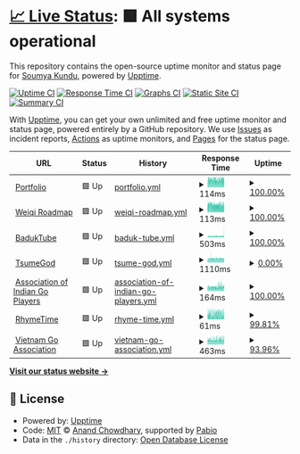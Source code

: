 # [📈 Live Status](https://soumyak4.in): <!--live status--> **🟩 All systems operational**

This repository contains the open-source uptime monitor and status page for [Soumya Kundu](status.soumyak4.in), powered by [Upptime](https://github.com/upptime/upptime).

[![Uptime CI](https://github.com/SoumyaK4/Uptime/workflows/Uptime%20CI/badge.svg)](https://github.com/SoumyaK4/Uptime/actions?query=workflow%3A%22Uptime+CI%22)
[![Response Time CI](https://github.com/SoumyaK4/Uptime/workflows/Response%20Time%20CI/badge.svg)](https://github.com/SoumyaK4/Uptime/actions?query=workflow%3A%22Response+Time+CI%22)
[![Graphs CI](https://github.com/SoumyaK4/Uptime/workflows/Graphs%20CI/badge.svg)](https://github.com/SoumyaK4/Uptime/actions?query=workflow%3A%22Graphs+CI%22)
[![Static Site CI](https://github.com/SoumyaK4/Uptime/workflows/Static%20Site%20CI/badge.svg)](https://github.com/SoumyaK4/Uptime/actions?query=workflow%3A%22Static+Site+CI%22)
[![Summary CI](https://github.com/SoumyaK4/Uptime/workflows/Summary%20CI/badge.svg)](https://github.com/SoumyaK4/Uptime/actions?query=workflow%3A%22Summary+CI%22)

With [Upptime](https://upptime.js.org), you can get your own unlimited and free uptime monitor and status page, powered entirely by a GitHub repository. We use [Issues](https://github.com/SoumyaK4/Uptime/issues) as incident reports, [Actions](https://github.com/SoumyaK4/Uptime/actions) as uptime monitors, and [Pages](https://status.soumyak4.in) for the status page.

<!--start: status pages-->
<!-- This summary is generated by Upptime (https://github.com/upptime/upptime) -->
<!-- Do not edit this manually, your changes will be overwritten -->
<!-- prettier-ignore -->
| URL | Status | History | Response Time | Uptime |
| --- | ------ | ------- | ------------- | ------ |
| <img alt="" src="https://icons.duckduckgo.com/ip3/soumyak4.in.ico" height="13"> [Portfolio](https://soumyak4.in/) | 🟩 Up | [portfolio.yml](https://github.com/SoumyaK4/Uptime/commits/HEAD/history/portfolio.yml) | <details><summary><img alt="Response time graph" src="./graphs/portfolio/response-time-week.png" height="20"> 114ms</summary><br><a href="https://status.soumyak4.in/history/portfolio"><img alt="Response time 109" src="https://img.shields.io/endpoint?url=https%3A%2F%2Fraw.githubusercontent.com%2FSoumyaK4%2FUptime%2FHEAD%2Fapi%2Fportfolio%2Fresponse-time.json"></a><br><a href="https://status.soumyak4.in/history/portfolio"><img alt="24-hour response time 99" src="https://img.shields.io/endpoint?url=https%3A%2F%2Fraw.githubusercontent.com%2FSoumyaK4%2FUptime%2FHEAD%2Fapi%2Fportfolio%2Fresponse-time-day.json"></a><br><a href="https://status.soumyak4.in/history/portfolio"><img alt="7-day response time 114" src="https://img.shields.io/endpoint?url=https%3A%2F%2Fraw.githubusercontent.com%2FSoumyaK4%2FUptime%2FHEAD%2Fapi%2Fportfolio%2Fresponse-time-week.json"></a><br><a href="https://status.soumyak4.in/history/portfolio"><img alt="30-day response time 113" src="https://img.shields.io/endpoint?url=https%3A%2F%2Fraw.githubusercontent.com%2FSoumyaK4%2FUptime%2FHEAD%2Fapi%2Fportfolio%2Fresponse-time-month.json"></a><br><a href="https://status.soumyak4.in/history/portfolio"><img alt="1-year response time 109" src="https://img.shields.io/endpoint?url=https%3A%2F%2Fraw.githubusercontent.com%2FSoumyaK4%2FUptime%2FHEAD%2Fapi%2Fportfolio%2Fresponse-time-year.json"></a></details> | <details><summary><a href="https://status.soumyak4.in/history/portfolio">100.00%</a></summary><a href="https://status.soumyak4.in/history/portfolio"><img alt="All-time uptime 100.00%" src="https://img.shields.io/endpoint?url=https%3A%2F%2Fraw.githubusercontent.com%2FSoumyaK4%2FUptime%2FHEAD%2Fapi%2Fportfolio%2Fuptime.json"></a><br><a href="https://status.soumyak4.in/history/portfolio"><img alt="24-hour uptime 100.00%" src="https://img.shields.io/endpoint?url=https%3A%2F%2Fraw.githubusercontent.com%2FSoumyaK4%2FUptime%2FHEAD%2Fapi%2Fportfolio%2Fuptime-day.json"></a><br><a href="https://status.soumyak4.in/history/portfolio"><img alt="7-day uptime 100.00%" src="https://img.shields.io/endpoint?url=https%3A%2F%2Fraw.githubusercontent.com%2FSoumyaK4%2FUptime%2FHEAD%2Fapi%2Fportfolio%2Fuptime-week.json"></a><br><a href="https://status.soumyak4.in/history/portfolio"><img alt="30-day uptime 100.00%" src="https://img.shields.io/endpoint?url=https%3A%2F%2Fraw.githubusercontent.com%2FSoumyaK4%2FUptime%2FHEAD%2Fapi%2Fportfolio%2Fuptime-month.json"></a><br><a href="https://status.soumyak4.in/history/portfolio"><img alt="1-year uptime 100.00%" src="https://img.shields.io/endpoint?url=https%3A%2F%2Fraw.githubusercontent.com%2FSoumyaK4%2FUptime%2FHEAD%2Fapi%2Fportfolio%2Fuptime-year.json"></a></details>
| <img alt="" src="https://icons.duckduckgo.com/ip3/weiqi.soumyak4.in.ico" height="13"> [Weiqi Roadmap](https://weiqi.soumyak4.in/) | 🟩 Up | [weiqi-roadmap.yml](https://github.com/SoumyaK4/Uptime/commits/HEAD/history/weiqi-roadmap.yml) | <details><summary><img alt="Response time graph" src="./graphs/weiqi-roadmap/response-time-week.png" height="20"> 113ms</summary><br><a href="https://status.soumyak4.in/history/weiqi-roadmap"><img alt="Response time 110" src="https://img.shields.io/endpoint?url=https%3A%2F%2Fraw.githubusercontent.com%2FSoumyaK4%2FUptime%2FHEAD%2Fapi%2Fweiqi-roadmap%2Fresponse-time.json"></a><br><a href="https://status.soumyak4.in/history/weiqi-roadmap"><img alt="24-hour response time 121" src="https://img.shields.io/endpoint?url=https%3A%2F%2Fraw.githubusercontent.com%2FSoumyaK4%2FUptime%2FHEAD%2Fapi%2Fweiqi-roadmap%2Fresponse-time-day.json"></a><br><a href="https://status.soumyak4.in/history/weiqi-roadmap"><img alt="7-day response time 113" src="https://img.shields.io/endpoint?url=https%3A%2F%2Fraw.githubusercontent.com%2FSoumyaK4%2FUptime%2FHEAD%2Fapi%2Fweiqi-roadmap%2Fresponse-time-week.json"></a><br><a href="https://status.soumyak4.in/history/weiqi-roadmap"><img alt="30-day response time 112" src="https://img.shields.io/endpoint?url=https%3A%2F%2Fraw.githubusercontent.com%2FSoumyaK4%2FUptime%2FHEAD%2Fapi%2Fweiqi-roadmap%2Fresponse-time-month.json"></a><br><a href="https://status.soumyak4.in/history/weiqi-roadmap"><img alt="1-year response time 110" src="https://img.shields.io/endpoint?url=https%3A%2F%2Fraw.githubusercontent.com%2FSoumyaK4%2FUptime%2FHEAD%2Fapi%2Fweiqi-roadmap%2Fresponse-time-year.json"></a></details> | <details><summary><a href="https://status.soumyak4.in/history/weiqi-roadmap">100.00%</a></summary><a href="https://status.soumyak4.in/history/weiqi-roadmap"><img alt="All-time uptime 99.99%" src="https://img.shields.io/endpoint?url=https%3A%2F%2Fraw.githubusercontent.com%2FSoumyaK4%2FUptime%2FHEAD%2Fapi%2Fweiqi-roadmap%2Fuptime.json"></a><br><a href="https://status.soumyak4.in/history/weiqi-roadmap"><img alt="24-hour uptime 100.00%" src="https://img.shields.io/endpoint?url=https%3A%2F%2Fraw.githubusercontent.com%2FSoumyaK4%2FUptime%2FHEAD%2Fapi%2Fweiqi-roadmap%2Fuptime-day.json"></a><br><a href="https://status.soumyak4.in/history/weiqi-roadmap"><img alt="7-day uptime 100.00%" src="https://img.shields.io/endpoint?url=https%3A%2F%2Fraw.githubusercontent.com%2FSoumyaK4%2FUptime%2FHEAD%2Fapi%2Fweiqi-roadmap%2Fuptime-week.json"></a><br><a href="https://status.soumyak4.in/history/weiqi-roadmap"><img alt="30-day uptime 100.00%" src="https://img.shields.io/endpoint?url=https%3A%2F%2Fraw.githubusercontent.com%2FSoumyaK4%2FUptime%2FHEAD%2Fapi%2Fweiqi-roadmap%2Fuptime-month.json"></a><br><a href="https://status.soumyak4.in/history/weiqi-roadmap"><img alt="1-year uptime 99.99%" src="https://img.shields.io/endpoint?url=https%3A%2F%2Fraw.githubusercontent.com%2FSoumyaK4%2FUptime%2FHEAD%2Fapi%2Fweiqi-roadmap%2Fuptime-year.json"></a></details>
| <img alt="" src="https://icons.duckduckgo.com/ip3/baduktube.soumyak4.in.ico" height="13"> [BadukTube](https://baduktube.soumyak4.in/about) | 🟩 Up | [baduk-tube.yml](https://github.com/SoumyaK4/Uptime/commits/HEAD/history/baduk-tube.yml) | <details><summary><img alt="Response time graph" src="./graphs/baduk-tube/response-time-week.png" height="20"> 503ms</summary><br><a href="https://status.soumyak4.in/history/baduk-tube"><img alt="Response time 673" src="https://img.shields.io/endpoint?url=https%3A%2F%2Fraw.githubusercontent.com%2FSoumyaK4%2FUptime%2FHEAD%2Fapi%2Fbaduk-tube%2Fresponse-time.json"></a><br><a href="https://status.soumyak4.in/history/baduk-tube"><img alt="24-hour response time 489" src="https://img.shields.io/endpoint?url=https%3A%2F%2Fraw.githubusercontent.com%2FSoumyaK4%2FUptime%2FHEAD%2Fapi%2Fbaduk-tube%2Fresponse-time-day.json"></a><br><a href="https://status.soumyak4.in/history/baduk-tube"><img alt="7-day response time 503" src="https://img.shields.io/endpoint?url=https%3A%2F%2Fraw.githubusercontent.com%2FSoumyaK4%2FUptime%2FHEAD%2Fapi%2Fbaduk-tube%2Fresponse-time-week.json"></a><br><a href="https://status.soumyak4.in/history/baduk-tube"><img alt="30-day response time 522" src="https://img.shields.io/endpoint?url=https%3A%2F%2Fraw.githubusercontent.com%2FSoumyaK4%2FUptime%2FHEAD%2Fapi%2Fbaduk-tube%2Fresponse-time-month.json"></a><br><a href="https://status.soumyak4.in/history/baduk-tube"><img alt="1-year response time 673" src="https://img.shields.io/endpoint?url=https%3A%2F%2Fraw.githubusercontent.com%2FSoumyaK4%2FUptime%2FHEAD%2Fapi%2Fbaduk-tube%2Fresponse-time-year.json"></a></details> | <details><summary><a href="https://status.soumyak4.in/history/baduk-tube">100.00%</a></summary><a href="https://status.soumyak4.in/history/baduk-tube"><img alt="All-time uptime 99.45%" src="https://img.shields.io/endpoint?url=https%3A%2F%2Fraw.githubusercontent.com%2FSoumyaK4%2FUptime%2FHEAD%2Fapi%2Fbaduk-tube%2Fuptime.json"></a><br><a href="https://status.soumyak4.in/history/baduk-tube"><img alt="24-hour uptime 100.00%" src="https://img.shields.io/endpoint?url=https%3A%2F%2Fraw.githubusercontent.com%2FSoumyaK4%2FUptime%2FHEAD%2Fapi%2Fbaduk-tube%2Fuptime-day.json"></a><br><a href="https://status.soumyak4.in/history/baduk-tube"><img alt="7-day uptime 100.00%" src="https://img.shields.io/endpoint?url=https%3A%2F%2Fraw.githubusercontent.com%2FSoumyaK4%2FUptime%2FHEAD%2Fapi%2Fbaduk-tube%2Fuptime-week.json"></a><br><a href="https://status.soumyak4.in/history/baduk-tube"><img alt="30-day uptime 96.77%" src="https://img.shields.io/endpoint?url=https%3A%2F%2Fraw.githubusercontent.com%2FSoumyaK4%2FUptime%2FHEAD%2Fapi%2Fbaduk-tube%2Fuptime-month.json"></a><br><a href="https://status.soumyak4.in/history/baduk-tube"><img alt="1-year uptime 99.45%" src="https://img.shields.io/endpoint?url=https%3A%2F%2Fraw.githubusercontent.com%2FSoumyaK4%2FUptime%2FHEAD%2Fapi%2Fbaduk-tube%2Fuptime-year.json"></a></details>
| <img alt="" src="https://icons.duckduckgo.com/ip3/tsumegod.soumyak4.in.ico" height="13"> [TsumeGod](https://tsumegod.soumyak4.in/) | 🟩 Up | [tsume-god.yml](https://github.com/SoumyaK4/Uptime/commits/HEAD/history/tsume-god.yml) | <details><summary><img alt="Response time graph" src="./graphs/tsume-god/response-time-week.png" height="20"> 1110ms</summary><br><a href="https://status.soumyak4.in/history/tsume-god"><img alt="Response time 1191" src="https://img.shields.io/endpoint?url=https%3A%2F%2Fraw.githubusercontent.com%2FSoumyaK4%2FUptime%2FHEAD%2Fapi%2Ftsume-god%2Fresponse-time.json"></a><br><a href="https://status.soumyak4.in/history/tsume-god"><img alt="24-hour response time 1047" src="https://img.shields.io/endpoint?url=https%3A%2F%2Fraw.githubusercontent.com%2FSoumyaK4%2FUptime%2FHEAD%2Fapi%2Ftsume-god%2Fresponse-time-day.json"></a><br><a href="https://status.soumyak4.in/history/tsume-god"><img alt="7-day response time 1110" src="https://img.shields.io/endpoint?url=https%3A%2F%2Fraw.githubusercontent.com%2FSoumyaK4%2FUptime%2FHEAD%2Fapi%2Ftsume-god%2Fresponse-time-week.json"></a><br><a href="https://status.soumyak4.in/history/tsume-god"><img alt="30-day response time 1137" src="https://img.shields.io/endpoint?url=https%3A%2F%2Fraw.githubusercontent.com%2FSoumyaK4%2FUptime%2FHEAD%2Fapi%2Ftsume-god%2Fresponse-time-month.json"></a><br><a href="https://status.soumyak4.in/history/tsume-god"><img alt="1-year response time 1191" src="https://img.shields.io/endpoint?url=https%3A%2F%2Fraw.githubusercontent.com%2FSoumyaK4%2FUptime%2FHEAD%2Fapi%2Ftsume-god%2Fresponse-time-year.json"></a></details> | <details><summary><a href="https://status.soumyak4.in/history/tsume-god">0.00%</a></summary><a href="https://status.soumyak4.in/history/tsume-god"><img alt="All-time uptime 94.34%" src="https://img.shields.io/endpoint?url=https%3A%2F%2Fraw.githubusercontent.com%2FSoumyaK4%2FUptime%2FHEAD%2Fapi%2Ftsume-god%2Fuptime.json"></a><br><a href="https://status.soumyak4.in/history/tsume-god"><img alt="24-hour uptime 0.00%" src="https://img.shields.io/endpoint?url=https%3A%2F%2Fraw.githubusercontent.com%2FSoumyaK4%2FUptime%2FHEAD%2Fapi%2Ftsume-god%2Fuptime-day.json"></a><br><a href="https://status.soumyak4.in/history/tsume-god"><img alt="7-day uptime 0.00%" src="https://img.shields.io/endpoint?url=https%3A%2F%2Fraw.githubusercontent.com%2FSoumyaK4%2FUptime%2FHEAD%2Fapi%2Ftsume-god%2Fuptime-week.json"></a><br><a href="https://status.soumyak4.in/history/tsume-god"><img alt="30-day uptime 74.22%" src="https://img.shields.io/endpoint?url=https%3A%2F%2Fraw.githubusercontent.com%2FSoumyaK4%2FUptime%2FHEAD%2Fapi%2Ftsume-god%2Fuptime-month.json"></a><br><a href="https://status.soumyak4.in/history/tsume-god"><img alt="1-year uptime 94.34%" src="https://img.shields.io/endpoint?url=https%3A%2F%2Fraw.githubusercontent.com%2FSoumyaK4%2FUptime%2FHEAD%2Fapi%2Ftsume-god%2Fuptime-year.json"></a></details>
| <img alt="" src="https://icons.duckduckgo.com/ip3/aigp.org.in.ico" height="13"> [Association of Indian Go Players](https://aigp.org.in/) | 🟩 Up | [association-of-indian-go-players.yml](https://github.com/SoumyaK4/Uptime/commits/HEAD/history/association-of-indian-go-players.yml) | <details><summary><img alt="Response time graph" src="./graphs/association-of-indian-go-players/response-time-week.png" height="20"> 164ms</summary><br><a href="https://status.soumyak4.in/history/association-of-indian-go-players"><img alt="Response time 155" src="https://img.shields.io/endpoint?url=https%3A%2F%2Fraw.githubusercontent.com%2FSoumyaK4%2FUptime%2FHEAD%2Fapi%2Fassociation-of-indian-go-players%2Fresponse-time.json"></a><br><a href="https://status.soumyak4.in/history/association-of-indian-go-players"><img alt="24-hour response time 160" src="https://img.shields.io/endpoint?url=https%3A%2F%2Fraw.githubusercontent.com%2FSoumyaK4%2FUptime%2FHEAD%2Fapi%2Fassociation-of-indian-go-players%2Fresponse-time-day.json"></a><br><a href="https://status.soumyak4.in/history/association-of-indian-go-players"><img alt="7-day response time 164" src="https://img.shields.io/endpoint?url=https%3A%2F%2Fraw.githubusercontent.com%2FSoumyaK4%2FUptime%2FHEAD%2Fapi%2Fassociation-of-indian-go-players%2Fresponse-time-week.json"></a><br><a href="https://status.soumyak4.in/history/association-of-indian-go-players"><img alt="30-day response time 162" src="https://img.shields.io/endpoint?url=https%3A%2F%2Fraw.githubusercontent.com%2FSoumyaK4%2FUptime%2FHEAD%2Fapi%2Fassociation-of-indian-go-players%2Fresponse-time-month.json"></a><br><a href="https://status.soumyak4.in/history/association-of-indian-go-players"><img alt="1-year response time 155" src="https://img.shields.io/endpoint?url=https%3A%2F%2Fraw.githubusercontent.com%2FSoumyaK4%2FUptime%2FHEAD%2Fapi%2Fassociation-of-indian-go-players%2Fresponse-time-year.json"></a></details> | <details><summary><a href="https://status.soumyak4.in/history/association-of-indian-go-players">100.00%</a></summary><a href="https://status.soumyak4.in/history/association-of-indian-go-players"><img alt="All-time uptime 100.00%" src="https://img.shields.io/endpoint?url=https%3A%2F%2Fraw.githubusercontent.com%2FSoumyaK4%2FUptime%2FHEAD%2Fapi%2Fassociation-of-indian-go-players%2Fuptime.json"></a><br><a href="https://status.soumyak4.in/history/association-of-indian-go-players"><img alt="24-hour uptime 100.00%" src="https://img.shields.io/endpoint?url=https%3A%2F%2Fraw.githubusercontent.com%2FSoumyaK4%2FUptime%2FHEAD%2Fapi%2Fassociation-of-indian-go-players%2Fuptime-day.json"></a><br><a href="https://status.soumyak4.in/history/association-of-indian-go-players"><img alt="7-day uptime 100.00%" src="https://img.shields.io/endpoint?url=https%3A%2F%2Fraw.githubusercontent.com%2FSoumyaK4%2FUptime%2FHEAD%2Fapi%2Fassociation-of-indian-go-players%2Fuptime-week.json"></a><br><a href="https://status.soumyak4.in/history/association-of-indian-go-players"><img alt="30-day uptime 100.00%" src="https://img.shields.io/endpoint?url=https%3A%2F%2Fraw.githubusercontent.com%2FSoumyaK4%2FUptime%2FHEAD%2Fapi%2Fassociation-of-indian-go-players%2Fuptime-month.json"></a><br><a href="https://status.soumyak4.in/history/association-of-indian-go-players"><img alt="1-year uptime 100.00%" src="https://img.shields.io/endpoint?url=https%3A%2F%2Fraw.githubusercontent.com%2FSoumyaK4%2FUptime%2FHEAD%2Fapi%2Fassociation-of-indian-go-players%2Fuptime-year.json"></a></details>
| <img alt="" src="https://icons.duckduckgo.com/ip3/rhymetime.soumyak4.in.ico" height="13"> [RhymeTime](https://rhymetime.soumyak4.in/) | 🟩 Up | [rhyme-time.yml](https://github.com/SoumyaK4/Uptime/commits/HEAD/history/rhyme-time.yml) | <details><summary><img alt="Response time graph" src="./graphs/rhyme-time/response-time-week.png" height="20"> 61ms</summary><br><a href="https://status.soumyak4.in/history/rhyme-time"><img alt="Response time 72" src="https://img.shields.io/endpoint?url=https%3A%2F%2Fraw.githubusercontent.com%2FSoumyaK4%2FUptime%2FHEAD%2Fapi%2Frhyme-time%2Fresponse-time.json"></a><br><a href="https://status.soumyak4.in/history/rhyme-time"><img alt="24-hour response time 45" src="https://img.shields.io/endpoint?url=https%3A%2F%2Fraw.githubusercontent.com%2FSoumyaK4%2FUptime%2FHEAD%2Fapi%2Frhyme-time%2Fresponse-time-day.json"></a><br><a href="https://status.soumyak4.in/history/rhyme-time"><img alt="7-day response time 61" src="https://img.shields.io/endpoint?url=https%3A%2F%2Fraw.githubusercontent.com%2FSoumyaK4%2FUptime%2FHEAD%2Fapi%2Frhyme-time%2Fresponse-time-week.json"></a><br><a href="https://status.soumyak4.in/history/rhyme-time"><img alt="30-day response time 74" src="https://img.shields.io/endpoint?url=https%3A%2F%2Fraw.githubusercontent.com%2FSoumyaK4%2FUptime%2FHEAD%2Fapi%2Frhyme-time%2Fresponse-time-month.json"></a><br><a href="https://status.soumyak4.in/history/rhyme-time"><img alt="1-year response time 72" src="https://img.shields.io/endpoint?url=https%3A%2F%2Fraw.githubusercontent.com%2FSoumyaK4%2FUptime%2FHEAD%2Fapi%2Frhyme-time%2Fresponse-time-year.json"></a></details> | <details><summary><a href="https://status.soumyak4.in/history/rhyme-time">99.81%</a></summary><a href="https://status.soumyak4.in/history/rhyme-time"><img alt="All-time uptime 94.06%" src="https://img.shields.io/endpoint?url=https%3A%2F%2Fraw.githubusercontent.com%2FSoumyaK4%2FUptime%2FHEAD%2Fapi%2Frhyme-time%2Fuptime.json"></a><br><a href="https://status.soumyak4.in/history/rhyme-time"><img alt="24-hour uptime 100.00%" src="https://img.shields.io/endpoint?url=https%3A%2F%2Fraw.githubusercontent.com%2FSoumyaK4%2FUptime%2FHEAD%2Fapi%2Frhyme-time%2Fuptime-day.json"></a><br><a href="https://status.soumyak4.in/history/rhyme-time"><img alt="7-day uptime 99.81%" src="https://img.shields.io/endpoint?url=https%3A%2F%2Fraw.githubusercontent.com%2FSoumyaK4%2FUptime%2FHEAD%2Fapi%2Frhyme-time%2Fuptime-week.json"></a><br><a href="https://status.soumyak4.in/history/rhyme-time"><img alt="30-day uptime 89.51%" src="https://img.shields.io/endpoint?url=https%3A%2F%2Fraw.githubusercontent.com%2FSoumyaK4%2FUptime%2FHEAD%2Fapi%2Frhyme-time%2Fuptime-month.json"></a><br><a href="https://status.soumyak4.in/history/rhyme-time"><img alt="1-year uptime 94.06%" src="https://img.shields.io/endpoint?url=https%3A%2F%2Fraw.githubusercontent.com%2FSoumyaK4%2FUptime%2FHEAD%2Fapi%2Frhyme-time%2Fuptime-year.json"></a></details>
| <img alt="" src="https://icons.duckduckgo.com/ip3/viet-go.soumyak4.in.ico" height="13"> [Vietnam Go Association](https://viet-go.soumyak4.in/) | 🟩 Up | [vietnam-go-association.yml](https://github.com/SoumyaK4/Uptime/commits/HEAD/history/vietnam-go-association.yml) | <details><summary><img alt="Response time graph" src="./graphs/vietnam-go-association/response-time-week.png" height="20"> 463ms</summary><br><a href="https://status.soumyak4.in/history/vietnam-go-association"><img alt="Response time 522" src="https://img.shields.io/endpoint?url=https%3A%2F%2Fraw.githubusercontent.com%2FSoumyaK4%2FUptime%2FHEAD%2Fapi%2Fvietnam-go-association%2Fresponse-time.json"></a><br><a href="https://status.soumyak4.in/history/vietnam-go-association"><img alt="24-hour response time 427" src="https://img.shields.io/endpoint?url=https%3A%2F%2Fraw.githubusercontent.com%2FSoumyaK4%2FUptime%2FHEAD%2Fapi%2Fvietnam-go-association%2Fresponse-time-day.json"></a><br><a href="https://status.soumyak4.in/history/vietnam-go-association"><img alt="7-day response time 463" src="https://img.shields.io/endpoint?url=https%3A%2F%2Fraw.githubusercontent.com%2FSoumyaK4%2FUptime%2FHEAD%2Fapi%2Fvietnam-go-association%2Fresponse-time-week.json"></a><br><a href="https://status.soumyak4.in/history/vietnam-go-association"><img alt="30-day response time 514" src="https://img.shields.io/endpoint?url=https%3A%2F%2Fraw.githubusercontent.com%2FSoumyaK4%2FUptime%2FHEAD%2Fapi%2Fvietnam-go-association%2Fresponse-time-month.json"></a><br><a href="https://status.soumyak4.in/history/vietnam-go-association"><img alt="1-year response time 522" src="https://img.shields.io/endpoint?url=https%3A%2F%2Fraw.githubusercontent.com%2FSoumyaK4%2FUptime%2FHEAD%2Fapi%2Fvietnam-go-association%2Fresponse-time-year.json"></a></details> | <details><summary><a href="https://status.soumyak4.in/history/vietnam-go-association">93.96%</a></summary><a href="https://status.soumyak4.in/history/vietnam-go-association"><img alt="All-time uptime 49.95%" src="https://img.shields.io/endpoint?url=https%3A%2F%2Fraw.githubusercontent.com%2FSoumyaK4%2FUptime%2FHEAD%2Fapi%2Fvietnam-go-association%2Fuptime.json"></a><br><a href="https://status.soumyak4.in/history/vietnam-go-association"><img alt="24-hour uptime 86.71%" src="https://img.shields.io/endpoint?url=https%3A%2F%2Fraw.githubusercontent.com%2FSoumyaK4%2FUptime%2FHEAD%2Fapi%2Fvietnam-go-association%2Fuptime-day.json"></a><br><a href="https://status.soumyak4.in/history/vietnam-go-association"><img alt="7-day uptime 93.96%" src="https://img.shields.io/endpoint?url=https%3A%2F%2Fraw.githubusercontent.com%2FSoumyaK4%2FUptime%2FHEAD%2Fapi%2Fvietnam-go-association%2Fuptime-week.json"></a><br><a href="https://status.soumyak4.in/history/vietnam-go-association"><img alt="30-day uptime 89.67%" src="https://img.shields.io/endpoint?url=https%3A%2F%2Fraw.githubusercontent.com%2FSoumyaK4%2FUptime%2FHEAD%2Fapi%2Fvietnam-go-association%2Fuptime-month.json"></a><br><a href="https://status.soumyak4.in/history/vietnam-go-association"><img alt="1-year uptime 49.95%" src="https://img.shields.io/endpoint?url=https%3A%2F%2Fraw.githubusercontent.com%2FSoumyaK4%2FUptime%2FHEAD%2Fapi%2Fvietnam-go-association%2Fuptime-year.json"></a></details>

<!--end: status pages-->

[**Visit our status website →**](https://soumyak4.in)

## 📄 License

- Powered by: [Upptime](https://github.com/upptime/upptime)
- Code: [MIT](./LICENSE) © [Anand Chowdhary](https://anandchowdhary.com), supported by [Pabio](https://pabio.com)
- Data in the `./history` directory: [Open Database License](https://opendatacommons.org/licenses/odbl/1-0/)
